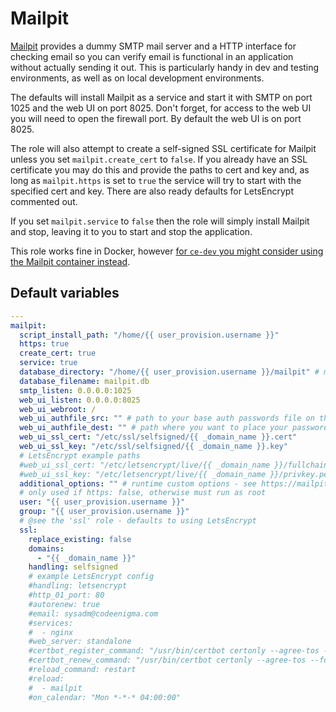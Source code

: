 # Mailpit
[Mailpit](https://mailpit.axllent.org) provides a dummy SMTP mail server and a HTTP interface for checking email so you can verify email is functional in an application without actually sending it out. This is particularly handy in dev and testing environments, as well as on local development environments.

The defaults will install Mailpit as a service and start it with SMTP on port 1025 and the web UI on port 8025. Don't forget, for access to the web UI you will need to open the firewall port. By default the web UI is on port 8025.

The role will also attempt to create a self-signed SSL certificate for Mailpit unless you set `mailpit.create_cert` to `false`. If you already have an SSL certificate you may do this and provide the paths to cert and key and, as long as `mailpit.https` is set to `true` the service will try to start with the specified cert and key. There are also ready defaults for LetsEncrypt commented out.

If you set `mailpit.service` to `false` then the role will simply install Mailpit and stop, leaving it to you to start and stop the application.

This role works fine in Docker, however [for `ce-dev` you might consider using the Mailpit container instead](https://mailpit.axllent.org/docs/install/docker/).

<!--TOC-->
<!--ENDTOC-->

<!--ROLEVARS-->
## Default variables
```yaml
---
mailpit:
  script_install_path: "/home/{{ user_provision.username }}"
  https: true
  create_cert: true
  service: true
  database_directory: "/home/{{ user_provision.username }}/mailpit" # must be readable and writeable by the executing user
  database_filename: mailpit.db
  smtp_listen: 0.0.0.0:1025
  web_ui_listen: 0.0.0.0:8025
  web_ui_webroot: /
  web_ui_authfile_src: "" # path to your base auth passwords file on the Ansible controller - see https://mailpit.axllent.org/docs/configuration/http-authentication/
  web_ui_authfile_dest: "" # path where you want to place your passwords file on the target - leave empty for no basic auth
  web_ui_ssl_cert: "/etc/ssl/selfsigned/{{ _domain_name }}.cert"
  web_ui_ssl_key: "/etc/ssl/selfsigned/{{ _domain_name }}.key"
  # LetsEncrypt example paths
  #web_ui_ssl_cert: "/etc/letsencrypt/live/{{ _domain_name }}/fullchain.pem"
  #web_ui_ssl_key: "/etc/letsencrypt/live/{{ _domain_name }}/privkey.pem"
  additional_options: "" # runtime custom options - see https://mailpit.axllent.org/docs/configuration/runtime-options/
  # only used if https: false, otherwise must run as root
  user: "{{ user_provision.username }}"
  group: "{{ user_provision.username }}"
  # @see the 'ssl' role - defaults to using LetsEncrypt
  ssl:
    replace_existing: false
    domains:
      - "{{ _domain_name }}"
    handling: selfsigned
    # example LetsEncrypt config
    #handling: letsencrypt
    #http_01_port: 80
    #autorenew: true
    #email: sysadm@codeenigma.com
    #services:
    #  - nginx
    #web_server: standalone
    #certbot_register_command: "/usr/bin/certbot certonly --agree-tos --preferred-challenges http -n"
    #certbot_renew_command: "/usr/bin/certbot certonly --agree-tos --force-renew"
    #reload_command: restart
    #reload:
    #  - mailpit
    #on_calendar: "Mon *-*-* 04:00:00"

```

<!--ENDROLEVARS-->
